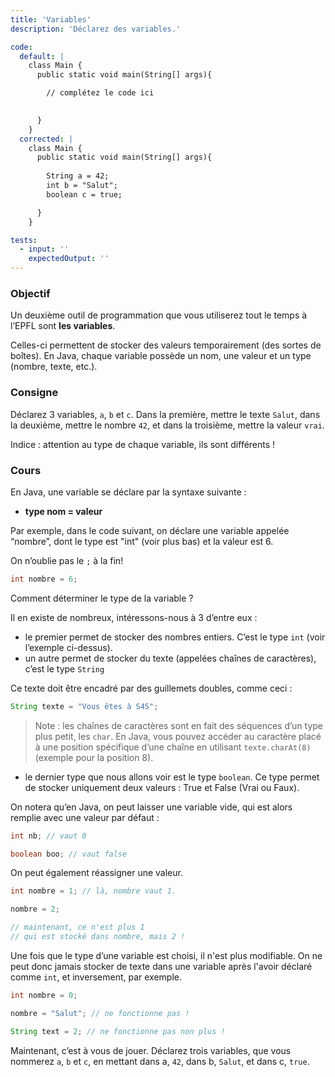 ```yaml
---
title: 'Variables'
description: 'Déclarez des variables.'

code:
  default: |
    class Main {
      public static void main(String[] args){

        // complétez le code ici

        
      }
    }
  corrected: |
    class Main {
      public static void main(String[] args){
      
        String a = 42;
        int b = "Salut";
        boolean c = true;

      }
    }

tests:
  - input: ''
    expectedOutput: ''
---
```


### Objectif

Un deuxième outil de programmation que vous utiliserez tout le temps à l’EPFL sont **les variables**.

Celles-ci permettent de stocker des valeurs temporairement (des sortes de boîtes). En Java, chaque variable possède un nom, une valeur et un type (nombre, texte, etc.).

### Consigne

Déclarez 3 variables, `a`, `b` et `c`. Dans la première, mettre le texte `Salut`, dans la deuxième, mettre le nombre `42`, et dans la troisième, mettre la valeur `vrai`.

Indice : attention au type de chaque variable, ils sont différents !

### Cours

En Java, une variable se déclare par la syntaxe suivante :

- **type nom = valeur**

Par exemple, dans le code suivant, on déclare une variable appelée “nombre”, dont le type est "int" (voir plus bas) et la valeur est 6.

On n’oublie pas le `;` à la fin!

```java
int nombre = 6;
```

Comment déterminer le type de la variable ?

Il en existe de nombreux, intéressons-nous à 3 d’entre eux :

- le premier permet de stocker des nombres entiers. C’est le type `int` (voir l’exemple ci-dessus).
- un autre permet de stocker du texte (appelées chaînes de caractères), c’est le type `String`

Ce texte doit être encadré par des guillemets doubles, comme ceci :

```java
String texte = "Vous êtes à S4S";
```

> Note : les chaînes de caractères sont en fait des séquences d’un type plus petit, les `char`. En Java, vous pouvez accéder au caractère placé à une position spécifique d’une chaîne en utilisant `texte.charAt(8)` (exemple pour la position 8).

- le dernier type que nous allons voir est le type `boolean`. Ce type permet de stocker uniquement deux valeurs : True et False (Vrai ou Faux).

On notera qu’en Java, on peut laisser une variable vide, qui est alors remplie avec une valeur par défaut :

```java
int nb; // vaut 0

boolean boo; // vaut false
```

On peut également réassigner une valeur.

```java
int nombre = 1; // là, nombre vaut 1.

nombre = 2;

// maintenant, ce n'est plus 1
// qui est stocké dans nombre, mais 2 !
```

Une fois que le type d’une variable est choisi, il n'est plus modifiable. On ne peut donc jamais stocker de texte dans une variable après l'avoir déclaré comme `int`, et inversement, par exemple.

```java
int nombre = 0;

nombre = "Salut"; // ne fonctionne pas !

String text = 2; // ne fonctionne pas non plus !
```

Maintenant, c’est à vous de jouer. Déclarez trois variables, que vous nommerez `a`, `b` et `c`, en mettant dans a, `42`, dans b, `Salut`, et dans c, `true`.
